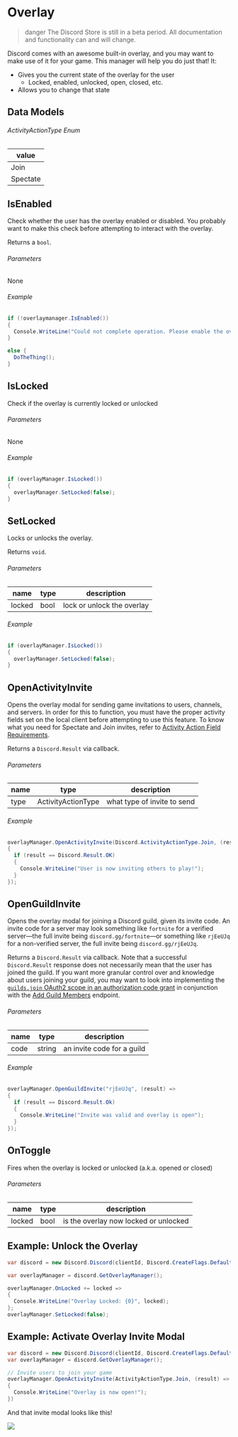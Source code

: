 # Overlay

> danger
> The Discord Store is still in a beta period. All documentation and functionality can and will change.

Discord comes with an awesome built-in overlay, and you may want to make use of it for your game. This manager will help you do just that! It:

- Gives you the current state of the overlay for the user
  - Locked, enabled, unlocked, open, closed, etc.
- Allows you to change that state

## Data Models

###### ActivityActionType Enum

| value    |
| -------- |
| Join     |
| Spectate |

## IsEnabled

Check whether the user has the overlay enabled or disabled. You probably want to make this check before attempting to interact with the overlay.

Returns a `bool`.

###### Parameters

None

###### Example

```cs
if (!overlaymanager.IsEnabled())
{
  Console.WriteLine("Could not complete operation. Please enable the overlay and relaunch the game.");
}

else {
  DoTheThing();
}
```

## IsLocked

Check if the overlay is currently locked or unlocked

###### Parameters

None

###### Example

```cs
if (overlayManager.IsLocked())
{
  overlayManager.SetLocked(false);
}
```

## SetLocked

Locks or unlocks the overlay.

Returns `void`.

###### Parameters

| name   | type | description                |
| ------ | ---- | -------------------------- |
| locked | bool | lock or unlock the overlay |

###### Example

```cs
if (overlayManager.IsLocked())
{
  overlayManager.SetLocked(false);
}
```

## OpenActivityInvite

Opens the overlay modal for sending game invitations to users, channels, and servers. In order for this to function, you must have the proper activity fields set on the local client before attempting to use this feature. To know what you need for Spectate and Join invites, refer to [Activity Action Field Requirements](#DOCS_GAME_SDK_ACTIVITIES/activity-action-field-requirements).

Returns a `Discord.Result` via callback.

###### Parameters

| name | type               | description                 |
| ---- | ------------------ | --------------------------- |
| type | ActivityActionType | what type of invite to send |

###### Example

```cs
overlayManager.OpenActivityInvite(Discord.ActivityActionType.Join, (result) =>
{
  if (result == Discord.Result.OK)
  {
    Console.WriteLine("User is now inviting others to play!");
  }
});
```

## OpenGuildInvite

Opens the overlay modal for joining a Discord guild, given its invite code. An invite code for a server may look something like `fortnite` for a verified server—the full invite being `discord.gg/fortnite`—or something like `rjEeUJq` for a non-verified server, the full invite being `discord.gg/rjEeUJq`.

Returns a `Discord.Result` via callback. Note that a successful `Discord.Result` response does not necessarily mean that the user has joined the guild. If you want more granular control over and knowledge about users joining your guild, you may want to look into implementing the [`guilds.join` OAuth2 scope in an authorization code grant](#DOCS_TOPICS_OAUTH2/authorization-code-grant) in conjunction with the [Add Guild Members](#DOCS_RESOURCES_GUILD/add-guild-member) endpoint.

###### Parameters

| name | type   | description                |
| ---- | ------ | -------------------------- |
| code | string | an invite code for a guild |

###### Example

```cs
overlayManager.OpenGuildInvite("rjEeUJq", (result) =>
{
  if (result == Discord.Result.Ok)
  {
    Console.WriteLine("Invite was valid and overlay is open");
  }
});
```

## OnToggle

Fires when the overlay is locked or unlocked (a.k.a. opened or closed)

###### Parameters

| name   | type | description                           |
| ------ | ---- | ------------------------------------- |
| locked | bool | is the overlay now locked or unlocked |

## Example: Unlock the Overlay

```cs
var discord = new Discord.Discord(clientId, Discord.CreateFlags.Default);

var overlayManager = discord.GetOverlayManager();

overlayManager.OnLocked += locked =>
{
  Console.WriteLine("Overlay Locked: {0}", locked);
};
overlayManager.SetLocked(false);
```

## Example: Activate Overlay Invite Modal

```cs
var discord = new Discord.Discord(clientId, Discord.CreateFlags.Default);
var overlayManager = discord.GetOverlayManager();

// Invite users to join your game
overlayManager.OpenActivityInvite(ActivityActionType.Join, (result) =>
{
  Console.WriteLine("Overlay is now open!");
})
```

And that invite modal looks like this!

![](overlay-invite.gif)
